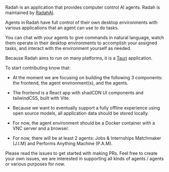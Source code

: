 Radah is an application that provides computer control AI agents. Radah is maintained by [RadahAI](https://radah.ai).

Agents in Radah have full control of their own desktop environments with various applications that an agent can use to do tasks.

You can chat with your agents to give commands in natural language, watch them operate in their desktop environments to accomplish your assigned tasks, and interact with the environment yourself as needed.

Because Radah aims to run on many platforms, it is a [Tauri](https://tauri.app/) application.

To start contributing know that:

* At the moment we are focusing on building the following 3 components: the frontend, the agent environment(s), and the agents.

* The frontend is a React app with shadCDN UI components and tailwindCSS, built with Vite.

* Because we want to eventually support a fully offline experience using open source models, all application data should be stored locally.

* For now, the agent environment should be a Docker container with a VNC server and a browser.

* For now, there will be at least 2 agents: Jobs & Internships Matchmaker (J.I.M) and Performs Anything Machine (P.A.M).

Please read the issues to get started with making PRs. Feel free to create your own issues, we are interested in supporting all kinds of agents / agents or various purposes for now.
